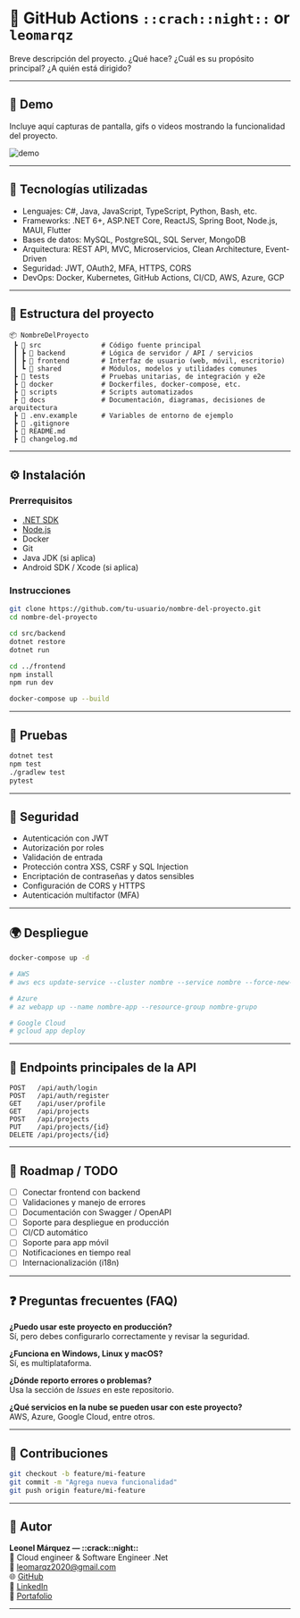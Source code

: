 # 🚀 GitHub Actions `::crach::night::` or `leomarqz`

Breve descripción del proyecto. ¿Qué hace? ¿Cuál es su propósito principal? ¿A quién está dirigido?

---

## 📸 Demo

Incluye aquí capturas de pantalla, gifs o videos mostrando la funcionalidad del proyecto.

![demo](assets/demo.gif)

---

## 🧱 Tecnologías utilizadas

- Lenguajes: C#, Java, JavaScript, TypeScript, Python, Bash, etc.
- Frameworks: .NET 6+, ASP.NET Core, ReactJS, Spring Boot, Node.js, MAUI, Flutter
- Bases de datos: MySQL, PostgreSQL, SQL Server, MongoDB
- Arquitectura: REST API, MVC, Microservicios, Clean Architecture, Event-Driven
- Seguridad: JWT, OAuth2, MFA, HTTPS, CORS
- DevOps: Docker, Kubernetes, GitHub Actions, CI/CD, AWS, Azure, GCP

---

## 📁 Estructura del proyecto

```plaintext
📦 NombreDelProyecto
 ┣ 📂 src               # Código fuente principal
 ┃ ┣ 📂 backend         # Lógica de servidor / API / servicios
 ┃ ┣ 📂 frontend        # Interfaz de usuario (web, móvil, escritorio)
 ┃ ┗ 📂 shared          # Módulos, modelos y utilidades comunes
 ┣ 📂 tests             # Pruebas unitarias, de integración y e2e
 ┣ 📂 docker            # Dockerfiles, docker-compose, etc.
 ┣ 📂 scripts           # Scripts automatizados
 ┣ 📂 docs              # Documentación, diagramas, decisiones de arquitectura
 ┣ 📄 .env.example      # Variables de entorno de ejemplo
 ┣ 📄 .gitignore
 ┣ 📄 README.md
 ┣ 📄 changelog.md
```

---

## ⚙️ Instalación

### Prerrequisitos

- [.NET SDK](https://dotnet.microsoft.com/download)
- [Node.js](https://nodejs.org/)
- Docker
- Git
- Java JDK (si aplica)
- Android SDK / Xcode (si aplica)

### Instrucciones

```bash
git clone https://github.com/tu-usuario/nombre-del-proyecto.git
cd nombre-del-proyecto

cd src/backend
dotnet restore
dotnet run

cd ../frontend
npm install
npm run dev

docker-compose up --build
```

---

## 🧪 Pruebas

```bash
dotnet test
npm test
./gradlew test
pytest
```

---

## 🔐 Seguridad

- Autenticación con JWT
- Autorización por roles
- Validación de entrada
- Protección contra XSS, CSRF y SQL Injection
- Encriptación de contraseñas y datos sensibles
- Configuración de CORS y HTTPS
- Autenticación multifactor (MFA)

---

## 🌍 Despliegue

```bash
docker-compose up -d

# AWS
# aws ecs update-service --cluster nombre --service nombre --force-new-deployment

# Azure
# az webapp up --name nombre-app --resource-group nombre-grupo

# Google Cloud
# gcloud app deploy
```

---

## 🔗 Endpoints principales de la API

```http
POST   /api/auth/login
POST   /api/auth/register
GET    /api/user/profile
GET    /api/projects
POST   /api/projects
PUT    /api/projects/{id}
DELETE /api/projects/{id}
```

---

## 📌 Roadmap / TODO

- [ ] Conectar frontend con backend
- [ ] Validaciones y manejo de errores
- [ ] Documentación con Swagger / OpenAPI
- [ ] Soporte para despliegue en producción
- [ ] CI/CD automático
- [ ] Soporte para app móvil
- [ ] Notificaciones en tiempo real
- [ ] Internacionalización (i18n)

---

## ❓ Preguntas frecuentes (FAQ)

**¿Puedo usar este proyecto en producción?**  
Sí, pero debes configurarlo correctamente y revisar la seguridad.

**¿Funciona en Windows, Linux y macOS?**  
Sí, es multiplataforma.

**¿Dónde reporto errores o problemas?**  
Usa la sección de *Issues* en este repositorio.

**¿Qué servicios en la nube se pueden usar con este proyecto?**  
AWS, Azure, Google Cloud, entre otros.

---

## 🤝 Contribuciones

```bash
git checkout -b feature/mi-feature
git commit -m "Agrega nueva funcionalidad"
git push origin feature/mi-feature
```

---

## 👤 Autor

**Leonel Márquez — ::crack::night::**  
💼 Cloud engineer & Software Engineer .Net  
📧 leomarqz2020@gmail.com  
🌐 [GitHub](https://github.com/leo-marqz)  
🔗 [LinkedIn](https://www.linkedin.com/in/leomarqz)  
🧠 [Portafolio](https://www.leomarqz.com)

---
